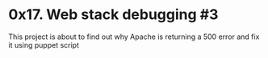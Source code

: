 # 0x17. Web stack debugging #3
This project is about to find out why Apache is returning a 500 error and fix it using puppet script
